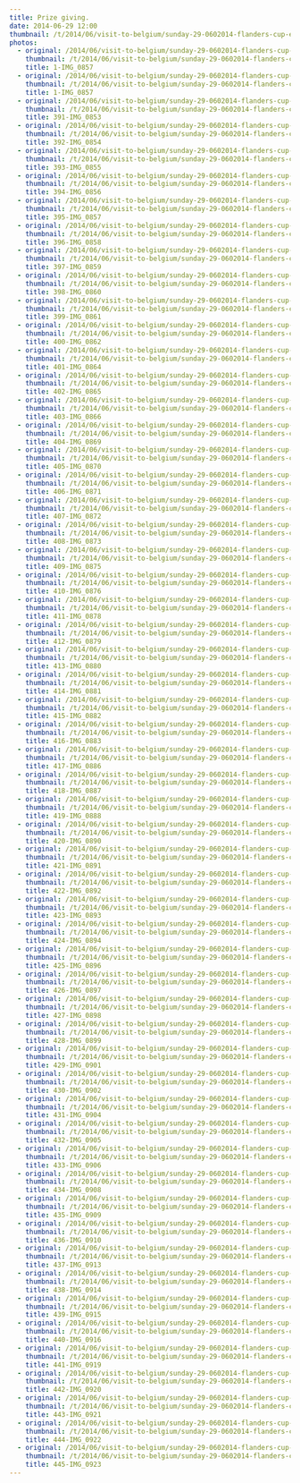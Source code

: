 ```yaml
---
title: Prize giving.
date: 2014-06-29 12:00
thumbnail: /t/2014/06/visit-to-belgium/sunday-29-0602014-flanders-cup-e-c-a-cup-mechelen/prize-giving/1-img_0857_1404139500.jpg
photos:
  - original: /2014/06/visit-to-belgium/sunday-29-0602014-flanders-cup-e-c-a-cup-mechelen/prize-giving/1-img_0857_1404139500.jpg
    thumbnail: /t/2014/06/visit-to-belgium/sunday-29-0602014-flanders-cup-e-c-a-cup-mechelen/prize-giving/1-img_0857_1404139500.jpg
    title: 1-IMG_0857
  - original: /2014/06/visit-to-belgium/sunday-29-0602014-flanders-cup-e-c-a-cup-mechelen/prize-giving/1-img_0857.jpg
    thumbnail: /t/2014/06/visit-to-belgium/sunday-29-0602014-flanders-cup-e-c-a-cup-mechelen/prize-giving/1-img_0857.jpg
    title: 1-IMG_0857
  - original: /2014/06/visit-to-belgium/sunday-29-0602014-flanders-cup-e-c-a-cup-mechelen/prize-giving/391-img_0853.jpg
    thumbnail: /t/2014/06/visit-to-belgium/sunday-29-0602014-flanders-cup-e-c-a-cup-mechelen/prize-giving/391-img_0853.jpg
    title: 391-IMG_0853
  - original: /2014/06/visit-to-belgium/sunday-29-0602014-flanders-cup-e-c-a-cup-mechelen/prize-giving/392-img_0854.jpg
    thumbnail: /t/2014/06/visit-to-belgium/sunday-29-0602014-flanders-cup-e-c-a-cup-mechelen/prize-giving/392-img_0854.jpg
    title: 392-IMG_0854
  - original: /2014/06/visit-to-belgium/sunday-29-0602014-flanders-cup-e-c-a-cup-mechelen/prize-giving/393-img_0855.jpg
    thumbnail: /t/2014/06/visit-to-belgium/sunday-29-0602014-flanders-cup-e-c-a-cup-mechelen/prize-giving/393-img_0855.jpg
    title: 393-IMG_0855
  - original: /2014/06/visit-to-belgium/sunday-29-0602014-flanders-cup-e-c-a-cup-mechelen/prize-giving/394-img_0856.jpg
    thumbnail: /t/2014/06/visit-to-belgium/sunday-29-0602014-flanders-cup-e-c-a-cup-mechelen/prize-giving/394-img_0856.jpg
    title: 394-IMG_0856
  - original: /2014/06/visit-to-belgium/sunday-29-0602014-flanders-cup-e-c-a-cup-mechelen/prize-giving/395-img_0857.jpg
    thumbnail: /t/2014/06/visit-to-belgium/sunday-29-0602014-flanders-cup-e-c-a-cup-mechelen/prize-giving/395-img_0857.jpg
    title: 395-IMG_0857
  - original: /2014/06/visit-to-belgium/sunday-29-0602014-flanders-cup-e-c-a-cup-mechelen/prize-giving/396-img_0858.jpg
    thumbnail: /t/2014/06/visit-to-belgium/sunday-29-0602014-flanders-cup-e-c-a-cup-mechelen/prize-giving/396-img_0858.jpg
    title: 396-IMG_0858
  - original: /2014/06/visit-to-belgium/sunday-29-0602014-flanders-cup-e-c-a-cup-mechelen/prize-giving/397-img_0859.jpg
    thumbnail: /t/2014/06/visit-to-belgium/sunday-29-0602014-flanders-cup-e-c-a-cup-mechelen/prize-giving/397-img_0859.jpg
    title: 397-IMG_0859
  - original: /2014/06/visit-to-belgium/sunday-29-0602014-flanders-cup-e-c-a-cup-mechelen/prize-giving/398-img_0860.jpg
    thumbnail: /t/2014/06/visit-to-belgium/sunday-29-0602014-flanders-cup-e-c-a-cup-mechelen/prize-giving/398-img_0860.jpg
    title: 398-IMG_0860
  - original: /2014/06/visit-to-belgium/sunday-29-0602014-flanders-cup-e-c-a-cup-mechelen/prize-giving/399-img_0861.jpg
    thumbnail: /t/2014/06/visit-to-belgium/sunday-29-0602014-flanders-cup-e-c-a-cup-mechelen/prize-giving/399-img_0861.jpg
    title: 399-IMG_0861
  - original: /2014/06/visit-to-belgium/sunday-29-0602014-flanders-cup-e-c-a-cup-mechelen/prize-giving/400-img_0862.jpg
    thumbnail: /t/2014/06/visit-to-belgium/sunday-29-0602014-flanders-cup-e-c-a-cup-mechelen/prize-giving/400-img_0862.jpg
    title: 400-IMG_0862
  - original: /2014/06/visit-to-belgium/sunday-29-0602014-flanders-cup-e-c-a-cup-mechelen/prize-giving/401-img_0864.jpg
    thumbnail: /t/2014/06/visit-to-belgium/sunday-29-0602014-flanders-cup-e-c-a-cup-mechelen/prize-giving/401-img_0864.jpg
    title: 401-IMG_0864
  - original: /2014/06/visit-to-belgium/sunday-29-0602014-flanders-cup-e-c-a-cup-mechelen/prize-giving/402-img_0865.jpg
    thumbnail: /t/2014/06/visit-to-belgium/sunday-29-0602014-flanders-cup-e-c-a-cup-mechelen/prize-giving/402-img_0865.jpg
    title: 402-IMG_0865
  - original: /2014/06/visit-to-belgium/sunday-29-0602014-flanders-cup-e-c-a-cup-mechelen/prize-giving/403-img_0866.jpg
    thumbnail: /t/2014/06/visit-to-belgium/sunday-29-0602014-flanders-cup-e-c-a-cup-mechelen/prize-giving/403-img_0866.jpg
    title: 403-IMG_0866
  - original: /2014/06/visit-to-belgium/sunday-29-0602014-flanders-cup-e-c-a-cup-mechelen/prize-giving/404-img_0869.jpg
    thumbnail: /t/2014/06/visit-to-belgium/sunday-29-0602014-flanders-cup-e-c-a-cup-mechelen/prize-giving/404-img_0869.jpg
    title: 404-IMG_0869
  - original: /2014/06/visit-to-belgium/sunday-29-0602014-flanders-cup-e-c-a-cup-mechelen/prize-giving/405-img_0870.jpg
    thumbnail: /t/2014/06/visit-to-belgium/sunday-29-0602014-flanders-cup-e-c-a-cup-mechelen/prize-giving/405-img_0870.jpg
    title: 405-IMG_0870
  - original: /2014/06/visit-to-belgium/sunday-29-0602014-flanders-cup-e-c-a-cup-mechelen/prize-giving/406-img_0871.jpg
    thumbnail: /t/2014/06/visit-to-belgium/sunday-29-0602014-flanders-cup-e-c-a-cup-mechelen/prize-giving/406-img_0871.jpg
    title: 406-IMG_0871
  - original: /2014/06/visit-to-belgium/sunday-29-0602014-flanders-cup-e-c-a-cup-mechelen/prize-giving/407-img_0872.jpg
    thumbnail: /t/2014/06/visit-to-belgium/sunday-29-0602014-flanders-cup-e-c-a-cup-mechelen/prize-giving/407-img_0872.jpg
    title: 407-IMG_0872
  - original: /2014/06/visit-to-belgium/sunday-29-0602014-flanders-cup-e-c-a-cup-mechelen/prize-giving/408-img_0873.jpg
    thumbnail: /t/2014/06/visit-to-belgium/sunday-29-0602014-flanders-cup-e-c-a-cup-mechelen/prize-giving/408-img_0873.jpg
    title: 408-IMG_0873
  - original: /2014/06/visit-to-belgium/sunday-29-0602014-flanders-cup-e-c-a-cup-mechelen/prize-giving/409-img_0875.jpg
    thumbnail: /t/2014/06/visit-to-belgium/sunday-29-0602014-flanders-cup-e-c-a-cup-mechelen/prize-giving/409-img_0875.jpg
    title: 409-IMG_0875
  - original: /2014/06/visit-to-belgium/sunday-29-0602014-flanders-cup-e-c-a-cup-mechelen/prize-giving/410-img_0876.jpg
    thumbnail: /t/2014/06/visit-to-belgium/sunday-29-0602014-flanders-cup-e-c-a-cup-mechelen/prize-giving/410-img_0876.jpg
    title: 410-IMG_0876
  - original: /2014/06/visit-to-belgium/sunday-29-0602014-flanders-cup-e-c-a-cup-mechelen/prize-giving/411-img_0878.jpg
    thumbnail: /t/2014/06/visit-to-belgium/sunday-29-0602014-flanders-cup-e-c-a-cup-mechelen/prize-giving/411-img_0878.jpg
    title: 411-IMG_0878
  - original: /2014/06/visit-to-belgium/sunday-29-0602014-flanders-cup-e-c-a-cup-mechelen/prize-giving/412-img_0879.jpg
    thumbnail: /t/2014/06/visit-to-belgium/sunday-29-0602014-flanders-cup-e-c-a-cup-mechelen/prize-giving/412-img_0879.jpg
    title: 412-IMG_0879
  - original: /2014/06/visit-to-belgium/sunday-29-0602014-flanders-cup-e-c-a-cup-mechelen/prize-giving/413-img_0880.jpg
    thumbnail: /t/2014/06/visit-to-belgium/sunday-29-0602014-flanders-cup-e-c-a-cup-mechelen/prize-giving/413-img_0880.jpg
    title: 413-IMG_0880
  - original: /2014/06/visit-to-belgium/sunday-29-0602014-flanders-cup-e-c-a-cup-mechelen/prize-giving/414-img_0881.jpg
    thumbnail: /t/2014/06/visit-to-belgium/sunday-29-0602014-flanders-cup-e-c-a-cup-mechelen/prize-giving/414-img_0881.jpg
    title: 414-IMG_0881
  - original: /2014/06/visit-to-belgium/sunday-29-0602014-flanders-cup-e-c-a-cup-mechelen/prize-giving/415-img_0882.jpg
    thumbnail: /t/2014/06/visit-to-belgium/sunday-29-0602014-flanders-cup-e-c-a-cup-mechelen/prize-giving/415-img_0882.jpg
    title: 415-IMG_0882
  - original: /2014/06/visit-to-belgium/sunday-29-0602014-flanders-cup-e-c-a-cup-mechelen/prize-giving/416-img_0883.jpg
    thumbnail: /t/2014/06/visit-to-belgium/sunday-29-0602014-flanders-cup-e-c-a-cup-mechelen/prize-giving/416-img_0883.jpg
    title: 416-IMG_0883
  - original: /2014/06/visit-to-belgium/sunday-29-0602014-flanders-cup-e-c-a-cup-mechelen/prize-giving/417-img_0886.jpg
    thumbnail: /t/2014/06/visit-to-belgium/sunday-29-0602014-flanders-cup-e-c-a-cup-mechelen/prize-giving/417-img_0886.jpg
    title: 417-IMG_0886
  - original: /2014/06/visit-to-belgium/sunday-29-0602014-flanders-cup-e-c-a-cup-mechelen/prize-giving/418-img_0887.jpg
    thumbnail: /t/2014/06/visit-to-belgium/sunday-29-0602014-flanders-cup-e-c-a-cup-mechelen/prize-giving/418-img_0887.jpg
    title: 418-IMG_0887
  - original: /2014/06/visit-to-belgium/sunday-29-0602014-flanders-cup-e-c-a-cup-mechelen/prize-giving/419-img_0888.jpg
    thumbnail: /t/2014/06/visit-to-belgium/sunday-29-0602014-flanders-cup-e-c-a-cup-mechelen/prize-giving/419-img_0888.jpg
    title: 419-IMG_0888
  - original: /2014/06/visit-to-belgium/sunday-29-0602014-flanders-cup-e-c-a-cup-mechelen/prize-giving/420-img_0890.jpg
    thumbnail: /t/2014/06/visit-to-belgium/sunday-29-0602014-flanders-cup-e-c-a-cup-mechelen/prize-giving/420-img_0890.jpg
    title: 420-IMG_0890
  - original: /2014/06/visit-to-belgium/sunday-29-0602014-flanders-cup-e-c-a-cup-mechelen/prize-giving/421-img_0891.jpg
    thumbnail: /t/2014/06/visit-to-belgium/sunday-29-0602014-flanders-cup-e-c-a-cup-mechelen/prize-giving/421-img_0891.jpg
    title: 421-IMG_0891
  - original: /2014/06/visit-to-belgium/sunday-29-0602014-flanders-cup-e-c-a-cup-mechelen/prize-giving/422-img_0892.jpg
    thumbnail: /t/2014/06/visit-to-belgium/sunday-29-0602014-flanders-cup-e-c-a-cup-mechelen/prize-giving/422-img_0892.jpg
    title: 422-IMG_0892
  - original: /2014/06/visit-to-belgium/sunday-29-0602014-flanders-cup-e-c-a-cup-mechelen/prize-giving/423-img_0893.jpg
    thumbnail: /t/2014/06/visit-to-belgium/sunday-29-0602014-flanders-cup-e-c-a-cup-mechelen/prize-giving/423-img_0893.jpg
    title: 423-IMG_0893
  - original: /2014/06/visit-to-belgium/sunday-29-0602014-flanders-cup-e-c-a-cup-mechelen/prize-giving/424-img_0894.jpg
    thumbnail: /t/2014/06/visit-to-belgium/sunday-29-0602014-flanders-cup-e-c-a-cup-mechelen/prize-giving/424-img_0894.jpg
    title: 424-IMG_0894
  - original: /2014/06/visit-to-belgium/sunday-29-0602014-flanders-cup-e-c-a-cup-mechelen/prize-giving/425-img_0896.jpg
    thumbnail: /t/2014/06/visit-to-belgium/sunday-29-0602014-flanders-cup-e-c-a-cup-mechelen/prize-giving/425-img_0896.jpg
    title: 425-IMG_0896
  - original: /2014/06/visit-to-belgium/sunday-29-0602014-flanders-cup-e-c-a-cup-mechelen/prize-giving/426-img_0897.jpg
    thumbnail: /t/2014/06/visit-to-belgium/sunday-29-0602014-flanders-cup-e-c-a-cup-mechelen/prize-giving/426-img_0897.jpg
    title: 426-IMG_0897
  - original: /2014/06/visit-to-belgium/sunday-29-0602014-flanders-cup-e-c-a-cup-mechelen/prize-giving/427-img_0898.jpg
    thumbnail: /t/2014/06/visit-to-belgium/sunday-29-0602014-flanders-cup-e-c-a-cup-mechelen/prize-giving/427-img_0898.jpg
    title: 427-IMG_0898
  - original: /2014/06/visit-to-belgium/sunday-29-0602014-flanders-cup-e-c-a-cup-mechelen/prize-giving/428-img_0899.jpg
    thumbnail: /t/2014/06/visit-to-belgium/sunday-29-0602014-flanders-cup-e-c-a-cup-mechelen/prize-giving/428-img_0899.jpg
    title: 428-IMG_0899
  - original: /2014/06/visit-to-belgium/sunday-29-0602014-flanders-cup-e-c-a-cup-mechelen/prize-giving/429-img_0901.jpg
    thumbnail: /t/2014/06/visit-to-belgium/sunday-29-0602014-flanders-cup-e-c-a-cup-mechelen/prize-giving/429-img_0901.jpg
    title: 429-IMG_0901
  - original: /2014/06/visit-to-belgium/sunday-29-0602014-flanders-cup-e-c-a-cup-mechelen/prize-giving/430-img_0902.jpg
    thumbnail: /t/2014/06/visit-to-belgium/sunday-29-0602014-flanders-cup-e-c-a-cup-mechelen/prize-giving/430-img_0902.jpg
    title: 430-IMG_0902
  - original: /2014/06/visit-to-belgium/sunday-29-0602014-flanders-cup-e-c-a-cup-mechelen/prize-giving/431-img_0904.jpg
    thumbnail: /t/2014/06/visit-to-belgium/sunday-29-0602014-flanders-cup-e-c-a-cup-mechelen/prize-giving/431-img_0904.jpg
    title: 431-IMG_0904
  - original: /2014/06/visit-to-belgium/sunday-29-0602014-flanders-cup-e-c-a-cup-mechelen/prize-giving/432-img_0905.jpg
    thumbnail: /t/2014/06/visit-to-belgium/sunday-29-0602014-flanders-cup-e-c-a-cup-mechelen/prize-giving/432-img_0905.jpg
    title: 432-IMG_0905
  - original: /2014/06/visit-to-belgium/sunday-29-0602014-flanders-cup-e-c-a-cup-mechelen/prize-giving/433-img_0906.jpg
    thumbnail: /t/2014/06/visit-to-belgium/sunday-29-0602014-flanders-cup-e-c-a-cup-mechelen/prize-giving/433-img_0906.jpg
    title: 433-IMG_0906
  - original: /2014/06/visit-to-belgium/sunday-29-0602014-flanders-cup-e-c-a-cup-mechelen/prize-giving/434-img_0908.jpg
    thumbnail: /t/2014/06/visit-to-belgium/sunday-29-0602014-flanders-cup-e-c-a-cup-mechelen/prize-giving/434-img_0908.jpg
    title: 434-IMG_0908
  - original: /2014/06/visit-to-belgium/sunday-29-0602014-flanders-cup-e-c-a-cup-mechelen/prize-giving/435-img_0909.jpg
    thumbnail: /t/2014/06/visit-to-belgium/sunday-29-0602014-flanders-cup-e-c-a-cup-mechelen/prize-giving/435-img_0909.jpg
    title: 435-IMG_0909
  - original: /2014/06/visit-to-belgium/sunday-29-0602014-flanders-cup-e-c-a-cup-mechelen/prize-giving/436-img_0910.jpg
    thumbnail: /t/2014/06/visit-to-belgium/sunday-29-0602014-flanders-cup-e-c-a-cup-mechelen/prize-giving/436-img_0910.jpg
    title: 436-IMG_0910
  - original: /2014/06/visit-to-belgium/sunday-29-0602014-flanders-cup-e-c-a-cup-mechelen/prize-giving/437-img_0913.jpg
    thumbnail: /t/2014/06/visit-to-belgium/sunday-29-0602014-flanders-cup-e-c-a-cup-mechelen/prize-giving/437-img_0913.jpg
    title: 437-IMG_0913
  - original: /2014/06/visit-to-belgium/sunday-29-0602014-flanders-cup-e-c-a-cup-mechelen/prize-giving/438-img_0914.jpg
    thumbnail: /t/2014/06/visit-to-belgium/sunday-29-0602014-flanders-cup-e-c-a-cup-mechelen/prize-giving/438-img_0914.jpg
    title: 438-IMG_0914
  - original: /2014/06/visit-to-belgium/sunday-29-0602014-flanders-cup-e-c-a-cup-mechelen/prize-giving/439-img_0915.jpg
    thumbnail: /t/2014/06/visit-to-belgium/sunday-29-0602014-flanders-cup-e-c-a-cup-mechelen/prize-giving/439-img_0915.jpg
    title: 439-IMG_0915
  - original: /2014/06/visit-to-belgium/sunday-29-0602014-flanders-cup-e-c-a-cup-mechelen/prize-giving/440-img_0916.jpg
    thumbnail: /t/2014/06/visit-to-belgium/sunday-29-0602014-flanders-cup-e-c-a-cup-mechelen/prize-giving/440-img_0916.jpg
    title: 440-IMG_0916
  - original: /2014/06/visit-to-belgium/sunday-29-0602014-flanders-cup-e-c-a-cup-mechelen/prize-giving/441-img_0919.jpg
    thumbnail: /t/2014/06/visit-to-belgium/sunday-29-0602014-flanders-cup-e-c-a-cup-mechelen/prize-giving/441-img_0919.jpg
    title: 441-IMG_0919
  - original: /2014/06/visit-to-belgium/sunday-29-0602014-flanders-cup-e-c-a-cup-mechelen/prize-giving/442-img_0920.jpg
    thumbnail: /t/2014/06/visit-to-belgium/sunday-29-0602014-flanders-cup-e-c-a-cup-mechelen/prize-giving/442-img_0920.jpg
    title: 442-IMG_0920
  - original: /2014/06/visit-to-belgium/sunday-29-0602014-flanders-cup-e-c-a-cup-mechelen/prize-giving/443-img_0921.jpg
    thumbnail: /t/2014/06/visit-to-belgium/sunday-29-0602014-flanders-cup-e-c-a-cup-mechelen/prize-giving/443-img_0921.jpg
    title: 443-IMG_0921
  - original: /2014/06/visit-to-belgium/sunday-29-0602014-flanders-cup-e-c-a-cup-mechelen/prize-giving/444-img_0922.jpg
    thumbnail: /t/2014/06/visit-to-belgium/sunday-29-0602014-flanders-cup-e-c-a-cup-mechelen/prize-giving/444-img_0922.jpg
    title: 444-IMG_0922
  - original: /2014/06/visit-to-belgium/sunday-29-0602014-flanders-cup-e-c-a-cup-mechelen/prize-giving/445-img_0923.jpg
    thumbnail: /t/2014/06/visit-to-belgium/sunday-29-0602014-flanders-cup-e-c-a-cup-mechelen/prize-giving/445-img_0923.jpg
    title: 445-IMG_0923
---
```

